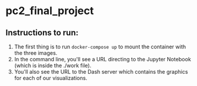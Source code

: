 # pc2_final_project

## Instructions to run: 

1. The first thing is to run `docker-compose up` to mount the container with the three images.
2. In the command line, you'll see a URL directing to the Jupyter Notebook (which is inside the ./work file).
3. You'll also see the URL to the Dash server which contains the graphics for each of our visualizations. 
